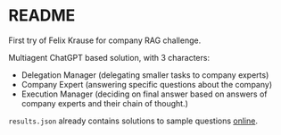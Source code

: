 # README

First try of Felix Krause for company RAG challenge.


Multiagent ChatGPT based solution, with 3 characters:
- Delegation Manager (delegating smaller tasks to company experts) 
- Company Expert (answering specific questions about the company)
- Execution Manager (deciding on final answer based on answers of company experts and their chain of thought.)


`results.json` already contains solutions to sample questions [online](https://github.com/trustbit/enterprise-rag-challenge/blob/main/samples/questions.json).
